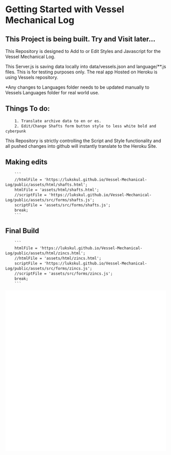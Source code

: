 # Getting Started with Vessel Mechanical Log

## This Project is being built.  Try and Visit later... 

This Repository is designed to Add to or Edit Styles and Javascript for the Vessel Mechanical Log.

This Server.js is saving data locally into data/vessels.json and language/**.js files. This is for testing purposes only.  The real app Hosted on Heroku is using Vessels repository.  

*Any changes to Languages folder needs to be updated manually to Vessels Languages folder for real world use.

## Things To do: 
        1. Translate archive data to en or es. 
        2. Edit/Change Shafts form button style to less white bold and cyberpunk

This Repository is strictly controlling the Script and Style functionality and all pushed changes into github will instantly translate to the Heroku Site. 


## Making edits 
        ```
        //htmlFile = 'https://lukskul.github.io/Vessel-Mechanical-Log/public/assets/html/shafts.html';
        htmlFile = 'assets/html/shafts.html';
        //scriptFile = 'https://lukskul.github.io/Vessel-Mechanical-Log/public/assets/src/forms/shafts.js'; 
        scriptFile = 'assets/src/forms/shafts.js'; 
        break;
        ```

## Final Build
        ```
        htmlFile = 'https://lukskul.github.io/Vessel-Mechanical-Log/public/assets/html/zincs.html';
        //htmlFile = 'assets/html/zincs.html'; 
        scriptFile = 'https://lukskul.github.io/Vessel-Mechanical-Log/public/assets/src/forms/zincs.js';
        //scriptFile = 'assets/src/forms/zincs.js';     
        break;  
        ```
                
![VML](public/assets/icons/wrench-hammer.svg)
